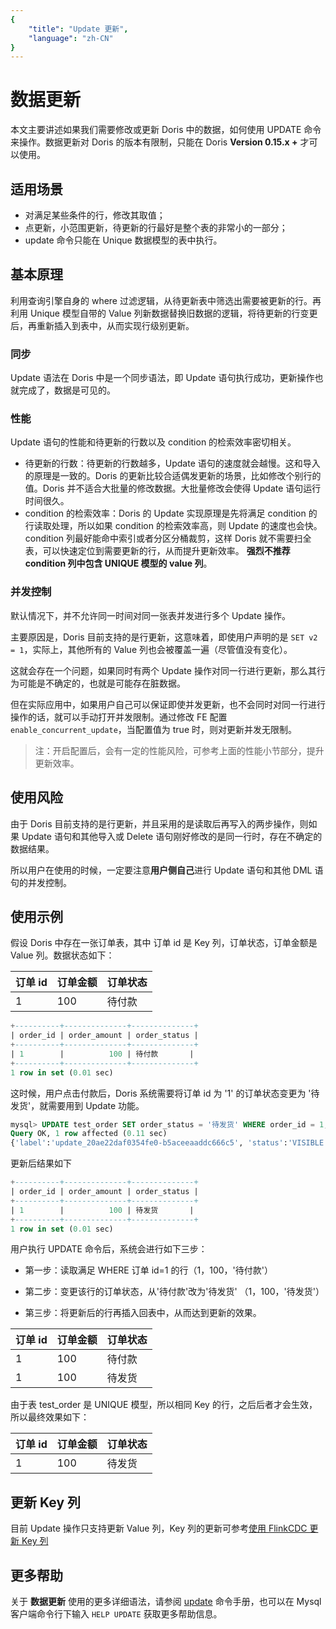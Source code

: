 ```yaml
---
{
    "title": "Update 更新",
    "language": "zh-CN"
}
---
```


<!--
Licensed to the Apache Software Foundation (ASF) under one
or more contributor license agreements.  See the NOTICE file
distributed with this work for additional information
regarding copyright ownership.  The ASF licenses this file
to you under the Apache License, Version 2.0 (the
"License"); you may not use this file except in compliance
with the License.  You may obtain a copy of the License at

  http://www.apache.org/licenses/LICENSE-2.0

Unless required by applicable law or agreed to in writing,
software distributed under the License is distributed on an
"AS IS" BASIS, WITHOUT WARRANTIES OR CONDITIONS OF ANY
KIND, either express or implied.  See the License for the
specific language governing permissions and limitations
under the License.
-->

# 数据更新 

本文主要讲述如果我们需要修改或更新 Doris 中的数据，如何使用 UPDATE 命令来操作。数据更新对 Doris 的版本有限制，只能在 Doris **Version 0.15.x +**  才可以使用。

## 适用场景

- 对满足某些条件的行，修改其取值；
- 点更新，小范围更新，待更新的行最好是整个表的非常小的一部分；
- update 命令只能在 Unique 数据模型的表中执行。

## 基本原理

利用查询引擎自身的 where 过滤逻辑，从待更新表中筛选出需要被更新的行。再利用 Unique 模型自带的 Value 列新数据替换旧数据的逻辑，将待更新的行变更后，再重新插入到表中，从而实现行级别更新。

### 同步

Update 语法在 Doris 中是一个同步语法，即 Update 语句执行成功，更新操作也就完成了，数据是可见的。

### 性能

Update 语句的性能和待更新的行数以及 condition 的检索效率密切相关。

- 待更新的行数：待更新的行数越多，Update 语句的速度就会越慢。这和导入的原理是一致的。Doris 的更新比较合适偶发更新的场景，比如修改个别行的值。Doris 并不适合大批量的修改数据。大批量修改会使得 Update 语句运行时间很久。
- condition 的检索效率：Doris 的 Update 实现原理是先将满足 condition 的行读取处理，所以如果 condition 的检索效率高，则 Update 的速度也会快。condition 列最好能命中索引或者分区分桶裁剪，这样 Doris 就不需要扫全表，可以快速定位到需要更新的行，从而提升更新效率。 **强烈不推荐 condition 列中包含 UNIQUE 模型的 value 列**。

### 并发控制

默认情况下，并不允许同一时间对同一张表并发进行多个 Update 操作。

主要原因是，Doris 目前支持的是行更新，这意味着，即使用户声明的是 `SET v2 = 1`，实际上，其他所有的 Value 列也会被覆盖一遍（尽管值没有变化）。

这就会存在一个问题，如果同时有两个 Update 操作对同一行进行更新，那么其行为可能是不确定的，也就是可能存在脏数据。

但在实际应用中，如果用户自己可以保证即使并发更新，也不会同时对同一行进行操作的话，就可以手动打开并发限制。通过修改 FE 配置 `enable_concurrent_update`，当配置值为 true 时，则对更新并发无限制。
>注：开启配置后，会有一定的性能风险，可参考上面的性能小节部分，提升更新效率。

## 使用风险

由于 Doris 目前支持的是行更新，并且采用的是读取后再写入的两步操作，则如果 Update 语句和其他导入或 Delete 语句刚好修改的是同一行时，存在不确定的数据结果。

所以用户在使用的时候，一定要注意**用户侧自己**进行 Update 语句和其他 DML 语句的并发控制。

## 使用示例

假设 Doris 中存在一张订单表，其中 订单 id 是 Key 列，订单状态，订单金额是 Value 列。数据状态如下：

| 订单 id | 订单金额 | 订单状态 |
| ------ | -------- | -------- |
| 1      | 100      | 待付款   |

```sql
+----------+--------------+--------------+
| order_id | order_amount | order_status |
+----------+--------------+--------------+
| 1        |          100 | 待付款       |
+----------+--------------+--------------+
1 row in set (0.01 sec)
```

这时候，用户点击付款后，Doris 系统需要将订单 id 为 '1' 的订单状态变更为 '待发货'，就需要用到 Update 功能。

```sql
mysql> UPDATE test_order SET order_status = '待发货' WHERE order_id = 1;
Query OK, 1 row affected (0.11 sec)
{'label':'update_20ae22daf0354fe0-b5aceeaaddc666c5', 'status':'VISIBLE', 'txnId':'33', 'queryId':'20ae22daf0354fe0-b5aceeaaddc666c5'}
```

更新后结果如下

```sql
+----------+--------------+--------------+
| order_id | order_amount | order_status |
+----------+--------------+--------------+
| 1        |          100 | 待发货       |
+----------+--------------+--------------+
1 row in set (0.01 sec)
```

用户执行 UPDATE 命令后，系统会进行如下三步：

- 第一步：读取满足 WHERE 订单 id=1 的行（1，100，'待付款'）

- 第二步：变更该行的订单状态，从'待付款'改为'待发货' （1，100，'待发货'）

-  第三步：将更新后的行再插入回表中，从而达到更新的效果。 

  |订单 id | 订单金额 | 订单状态 | 
  |---|---|---| 
  | 1 | 100| 待付款 | 
  | 1 | 100 | 待发货 | 
  
由于表 test_order 是 UNIQUE 模型，所以相同 Key 的行，之后后者才会生效，所以最终效果如下： 
  
  |订单 id | 订单金额 | 订单状态 | 
  |---|---|---| 
  | 1 | 100 | 待发货 |

## 更新 Key 列
目前 Update 操作只支持更新 Value 列，Key 列的更新可参考[使用 FlinkCDC 更新 Key 列](../../ecosystem/flink-doris-connector.md#使用FlinkCDC更新Key列)

## 更多帮助

关于 **数据更新** 使用的更多详细语法，请参阅 [update](../../sql-manual/sql-reference/Data-Manipulation-Statements/Manipulation/UPDATE.md) 命令手册，也可以在 Mysql 客户端命令行下输入 `HELP UPDATE` 获取更多帮助信息。


